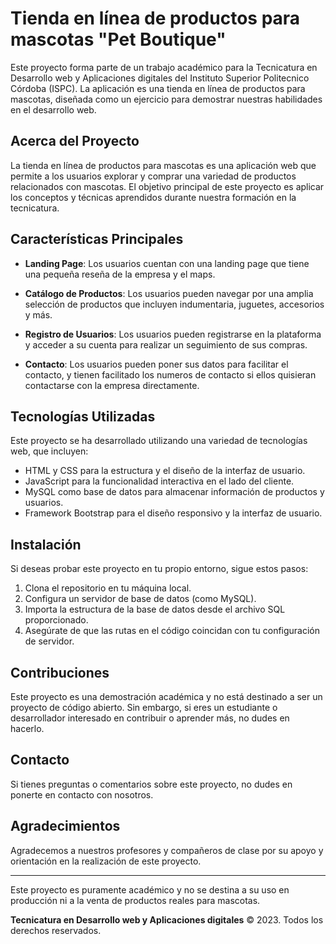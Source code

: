 # Tienda en línea de productos para mascotas "Pet Boutique"

Este proyecto forma parte de un trabajo académico para la Tecnicatura en Desarrollo web y Aplicaciones digitales del Instituto Superior Politecnico Córdoba (ISPC). La aplicación es una tienda en línea de productos para mascotas, diseñada como un ejercicio para demostrar nuestras habilidades en el desarrollo web.

## Acerca del Proyecto

La tienda en línea de productos para mascotas es una aplicación web que permite a los usuarios explorar y comprar una variedad de productos relacionados con mascotas. El objetivo principal de este proyecto es aplicar los conceptos y técnicas aprendidos durante nuestra formación en la tecnicatura.

## Características Principales

- **Landing Page**: Los usuarios cuentan con una landing page que tiene una pequeña reseña de la empresa y el maps.

- **Catálogo de Productos**: Los usuarios pueden navegar por una amplia selección de productos que incluyen indumentaria, juguetes, accesorios y más.

- **Registro de Usuarios**: Los usuarios pueden registrarse en la plataforma y acceder a su cuenta para realizar un seguimiento de sus compras.

- **Contacto**: Los usuarios pueden poner sus datos para facilitar el contacto, y tienen facilitado los numeros de contacto si ellos quisieran contactarse con la empresa directamente.

## Tecnologías Utilizadas

Este proyecto se ha desarrollado utilizando una variedad de tecnologías web, que incluyen:

- HTML y CSS para la estructura y el diseño de la interfaz de usuario.
- JavaScript para la funcionalidad interactiva en el lado del cliente.
- MySQL como base de datos para almacenar información de productos y usuarios.
- Framework Bootstrap para el diseño responsivo y la interfaz de usuario.

## Instalación

Si deseas probar este proyecto en tu propio entorno, sigue estos pasos:

1. Clona el repositorio en tu máquina local.
2. Configura un servidor de base de datos (como MySQL).
3. Importa la estructura de la base de datos desde el archivo SQL proporcionado.
4. Asegúrate de que las rutas en el código coincidan con tu configuración de servidor.

## Contribuciones

Este proyecto es una demostración académica y no está destinado a ser un proyecto de código abierto. Sin embargo, si eres un estudiante o desarrollador interesado en contribuir o aprender más, no dudes en hacerlo.

## Contacto

Si tienes preguntas o comentarios sobre este proyecto, no dudes en ponerte en contacto con nosotros.

## Agradecimientos

Agradecemos a nuestros profesores y compañeros de clase por su apoyo y orientación en la realización de este proyecto.

---

Este proyecto es puramente académico y no se destina a su uso en producción ni a la venta de productos reales para mascotas.

**Tecnicatura en Desarrollo web y Aplicaciones digitales** &copy; 2023. Todos los derechos reservados.